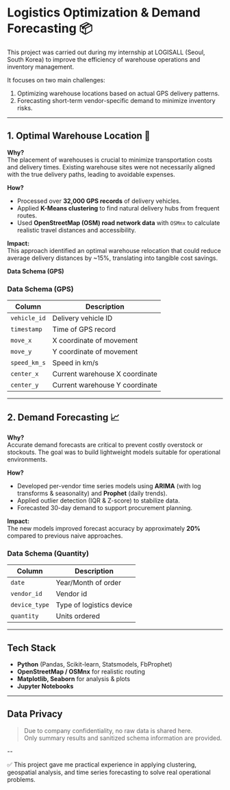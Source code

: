 # Logistics Optimization & Demand Forecasting 📦

This project was carried out during my internship at LOGISALL (Seoul, South Korea) to improve the efficiency of warehouse operations and inventory management.  

It focuses on two main challenges:
1. Optimizing warehouse locations based on actual GPS delivery patterns.
2. Forecasting short-term vendor-specific demand to minimize inventory risks.
   
---

## 1. Optimal Warehouse Location 🚚 

**Why?**  
The placement of warehouses is crucial to minimize transportation costs and delivery times. Existing warehouse sites were not necessarily aligned with the true delivery paths, leading to avoidable expenses.

**How?**  
- Processed over **32,000 GPS records** of delivery vehicles.
- Applied **K-Means clustering** to find natural delivery hubs from frequent routes.
- Used **OpenStreetMap (OSM) road network data** with `OSMnx` to calculate realistic travel distances and accessibility.

**Impact:**  
This approach identified an optimal warehouse relocation that could reduce average delivery distances by ~15%, translating into tangible cost savings.

**Data Schema (GPS)**

### Data Schema (GPS)

|    Column    |          Description           |
|--------------|--------------------------------|
| `vehicle_id` | Delivery vehicle ID            |
| `timestamp`  | Time of GPS record             |
| `move_x`     | X coordinate of movement       |
| `move_y`     | Y coordinate of movement       |
| `speed_km_s` | Speed in km/s                  |
| `center_x`   | Current warehouse X coordinate |
| `center_y`   | Current warehouse Y coordinate |

---

## 2. Demand Forecasting 📈 

**Why?**  
Accurate demand forecasts are critical to prevent costly overstock or stockouts. The goal was to build lightweight models suitable for operational environments.

**How?**  
- Developed per-vendor time series models using **ARIMA** (with log transforms & seasonality) and **Prophet** (daily trends).
- Applied outlier detection (IQR & Z-score) to stabilize data.
- Forecasted 30-day demand to support procurement planning.

**Impact:**  
The new models improved forecast accuracy by approximately **20%** compared to previous naive approaches.

### Data Schema (Quantity)
|     Column    | Description |
|---------------|--------------------------|
| `date`        | Year/Month of order      |
| `vendor_id`   | Vendor id                |
| `device_type` | Type of logistics device |
| `quantity`    | Units ordered            |

---

## Tech Stack
- **Python** (Pandas, Scikit-learn, Statsmodels, FbProphet)
- **OpenStreetMap / OSMnx** for realistic routing
- **Matplotlib, Seaborn** for analysis & plots
- **Jupyter Notebooks**

---

##  Data Privacy
>  Due to company confidentiality, no raw data is shared here.  
> Only summary results and sanitized schema information are provided.  

--

✅ This project gave me practical experience in applying clustering, geospatial analysis, and time series forecasting to solve real operational problems.
